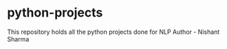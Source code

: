 # python-projects
This repository holds all the python projects done for NLP
Author - Nishant Sharma
